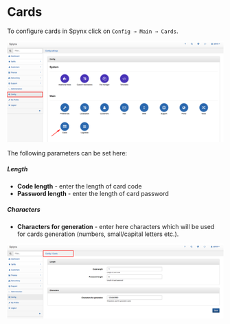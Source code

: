 Cards
=====

To configure cards in Spynx click on `Config → Main → Cards`.

![Main menu](main_menu.png)


The following parameters can be set here:
##### Length  
* **Code length** - enter the length of card code
* **Password length** - enter the length of card password

##### Characters
* **Characters for generation** - enter here characters which will be used for cards generation (numbers, small/capital letters etc.).

![](menu.png)
